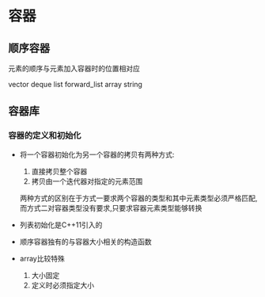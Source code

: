 # 容器

## 顺序容器

元素的顺序与元素加入容器时的位置相对应

vector deque list forward_list array string

## 容器库

### 容器的定义和初始化

- 将一个容器初始化为另一个容器的拷贝有两种方式:

  1. 直接拷贝整个容器
  2. 拷贝由一个迭代器对指定的元素范围

  两种方式的区别在于方式一要求两个容器的类型和其中元素类型必须严格匹配,而方式二对容器类型没有要求,只要求容器元素类型能够转换

- 列表初始化是C++11引入的

- 顺序容器独有的与容器大小相关的构造函数

- array比较特殊
  1. 大小固定
  2. 定义时必须指定大小
